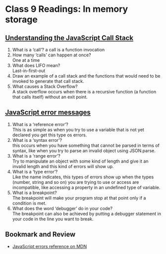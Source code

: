 # Class 9 Readings: In memory storage

## [Understanding the JavaScript Call Stack](https://www.freecodecamp.org/news/understanding-the-javascript-call-stack-861e41ae61d4)

1. What is a ‘call’?
<brb> a call is a function invocation
2. How many ‘calls’ can happen at once?
<br> One at a time
3. What does LIFO mean?
<br> Last-in-first-out
4. Draw an example of a call stack and the functions that would need to be invoked to generate that call stack.
5. What causes a Stack Overflow?
<br> A stack overflow occurs when there is a recursive function (a function that calls itself) without an exit point.

## [JavaScript error messages](https://codeburst.io/javascript-error-messages-debugging-d23f84f0ae7c)

1. What is a ‘reference error’?
<br> This is as simple as when you try to use a variable that is not yet declared you get this type os errors.
2. What is a ‘syntax error’?
<br> this occurs when you have something that cannot be parsed in terms of syntax, like when you try to parse an invalid object using JSON.parse.
3. What is a ‘range error’?
<br> Try to manipulate an object with some kind of length and give it an invalid length and this kind of errors will show up.
4. What is a ‘type error’?
<br> Like the name indicates, this types of errors show up when the types (number, string and so on) you are trying to use or access are incompatible, like accessing a property in an undefined type of variable.
5. What is a breakpoint?
<br> The breakpoint will make your program stop at that point only if a condition is met.
6. What does the word ‘debugger’ do in your code?
<br> The breakpoint can also be achieved by putting a debugger statement in your code in the line you want to break.

## Bookmark and Review

- [JavaScript errors reference on MDN](https://developer.mozilla.org/en-US/docs/Web/JavaScript/Reference/Errors)